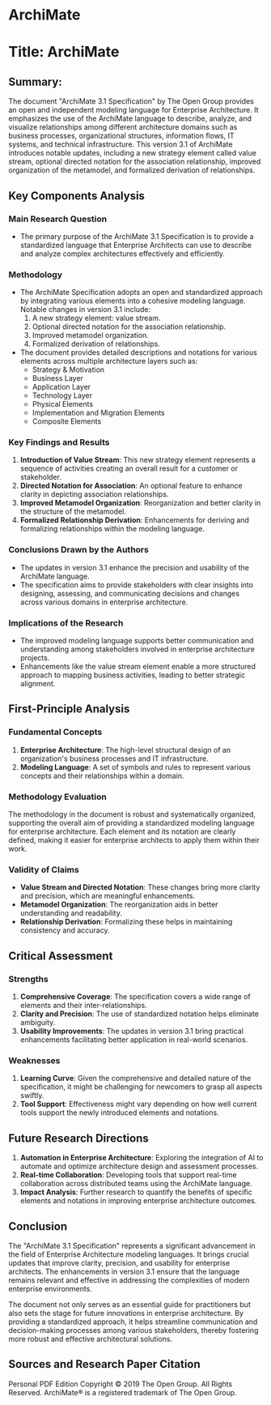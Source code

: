 # ArchiMate

# Title: ArchiMate

## Summary:
The document "ArchiMate 3.1 Specification" by The Open Group provides an open and independent modeling language for Enterprise Architecture. It emphasizes the use of the ArchiMate language to describe, analyze, and visualize relationships among different architecture domains such as business processes, organizational structures, information flows, IT systems, and technical infrastructure. This version 3.1 of ArchiMate introduces notable updates, including a new strategy element called value stream, optional directed notation for the association relationship, improved organization of the metamodel, and formalized derivation of relationships.

## Key Components Analysis

### Main Research Question
- The primary purpose of the ArchiMate 3.1 Specification is to provide a standardized language that Enterprise Architects can use to describe and analyze complex architectures effectively and efficiently.

### Methodology
- The ArchiMate Specification adopts an open and standardized approach by integrating various elements into a cohesive modeling language. Notable changes in version 3.1 include:
  1. A new strategy element: value stream.
  2. Optional directed notation for the association relationship.
  3. Improved metamodel organization.
  4. Formalized derivation of relationships.
- The document provides detailed descriptions and notations for various elements across multiple architecture layers such as:
  - Strategy & Motivation
  - Business Layer
  - Application Layer
  - Technology Layer
  - Physical Elements
  - Implementation and Migration Elements
  - Composite Elements

### Key Findings and Results
1. **Introduction of Value Stream**: This new strategy element represents a sequence of activities creating an overall result for a customer or stakeholder.
2. **Directed Notation for Association**: An optional feature to enhance clarity in depicting association relationships.
3. **Improved Metamodel Organization**: Reorganization and better clarity in the structure of the metamodel.
4. **Formalized Relationship Derivation**: Enhancements for deriving and formalizing relationships within the modeling language.

### Conclusions Drawn by the Authors
- The updates in version 3.1 enhance the precision and usability of the ArchiMate language.
- The specification aims to provide stakeholders with clear insights into designing, assessing, and communicating decisions and changes across various domains in enterprise architecture.

### Implications of the Research
- The improved modeling language supports better communication and understanding among stakeholders involved in enterprise architecture projects.
- Enhancements like the value stream element enable a more structured approach to mapping business activities, leading to better strategic alignment.

## First-Principle Analysis

### Fundamental Concepts
1. **Enterprise Architecture**: The high-level structural design of an organization's business processes and IT infrastructure.
2. **Modeling Language**: A set of symbols and rules to represent various concepts and their relationships within a domain.

### Methodology Evaluation
The methodology in the document is robust and systematically organized, supporting the overall aim of providing a standardized modeling language for enterprise architecture. Each element and its notation are clearly defined, making it easier for enterprise architects to apply them within their work.

### Validity of Claims
- **Value Stream and Directed Notation**: These changes bring more clarity and precision, which are meaningful enhancements.
- **Metamodel Organization**: The reorganization aids in better understanding and readability.
- **Relationship Derivation**: Formalizing these helps in maintaining consistency and accuracy.

## Critical Assessment

### Strengths
1. **Comprehensive Coverage**: The specification covers a wide range of elements and their inter-relationships.
2. **Clarity and Precision**: The use of standardized notation helps eliminate ambiguity.
3. **Usability Improvements**: The updates in version 3.1 bring practical enhancements facilitating better application in real-world scenarios.

### Weaknesses
1. **Learning Curve**: Given the comprehensive and detailed nature of the specification, it might be challenging for newcomers to grasp all aspects swiftly.
2. **Tool Support**: Effectiveness might vary depending on how well current tools support the newly introduced elements and notations.

## Future Research Directions

1. **Automation in Enterprise Architecture**: Exploring the integration of AI to automate and optimize architecture design and assessment processes.
2. **Real-time Collaboration**: Developing tools that support real-time collaboration across distributed teams using the ArchiMate language.
3. **Impact Analysis**: Further research to quantify the benefits of specific elements and notations in improving enterprise architecture outcomes.

## Conclusion

The "ArchiMate 3.1 Specification" represents a significant advancement in the field of Enterprise Architecture modeling languages. It brings crucial updates that improve clarity, precision, and usability for enterprise architects. The enhancements in version 3.1 ensure that the language remains relevant and effective in addressing the complexities of modern enterprise environments.

The document not only serves as an essential guide for practitioners but also sets the stage for future innovations in enterprise architecture. By providing a standardized approach, it helps streamline communication and decision-making processes among various stakeholders, thereby fostering more robust and effective architectural solutions.

## Sources and Research Paper Citation
Personal PDF Edition Copyright © 2019 The Open Group. All Rights Reserved. ArchiMate® is a registered trademark of The Open Group.